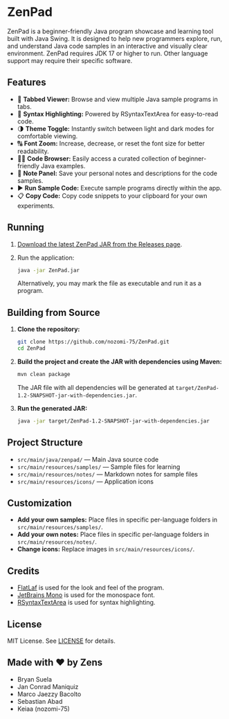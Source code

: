 # ZenPad

ZenPad is a beginner-friendly Java program showcase and learning tool built with Java Swing. It is designed to help new programmers explore, run, and understand Java code samples in an interactive and visually clear environment. ZenPad requires JDK 17 or higher to run. Other language support may require their specific software.

## Features

- 📄 **Tabbed Viewer:** Browse and view multiple Java sample programs in tabs.
- 🎨 **Syntax Highlighting:** Powered by RSyntaxTextArea for easy-to-read code.
- 🌗 **Theme Toggle:** Instantly switch between light and dark modes for comfortable viewing.
- 🔠 **Font Zoom:** Increase, decrease, or reset the font size for better readability.
- 🧑‍💻️ **Code Browser:** Easily access a curated collection of beginner-friendly Java examples.
- 📝 **Note Panel:** Save your personal notes and descriptions for the code samples.
- ▶️ **Run Sample Code:** Execute sample programs directly within the app.
- 📋 **Copy Code:** Copy code snippets to your clipboard for your own experiments.

## Running

1. [Download the latest ZenPad JAR from the Releases page](https://github.com/nozomi-75/ZenPad/releases).
2. Run the application:

    ```sh
    java -jar ZenPad.jar
    ```

   Alternatively, you may mark the file as executable and run it as a program.

## Building from Source

1. **Clone the repository:**

    ```sh
    git clone https://github.com/nozomi-75/ZenPad.git
    cd ZenPad
    ```

2. **Build the project and create the JAR with dependencies using Maven:**

    ```sh
    mvn clean package
    ```

    The JAR file with all dependencies will be generated at `target/ZenPad-1.2-SNAPSHOT-jar-with-dependencies.jar`.

3. **Run the generated JAR:**

    ```sh
    java -jar target/ZenPad-1.2-SNAPSHOT-jar-with-dependencies.jar
    ```

## Project Structure

- `src/main/java/zenpad/` — Main Java source code
- `src/main/resources/samples/` — Sample files for learning
- `src/main/resources/notes/` — Markdown notes for sample files
- `src/main/resources/icons/` — Application icons

## Customization

- **Add your own samples:** Place files in specific per-language folders in `src/main/resources/samples/`.
- **Add your own notes:** Place files in specific per-language folders in `src/main/resources/notes/`.
- **Change icons:** Replace images in `src/main/resources/icons/`.

## Credits

- [FlatLaf](https://www.formdev.com/flatlaf/) is used for the look and feel of the program.
- [JetBrains Mono](https://github.com/JetBrains/JetBrainsMono) is used for the monospace font.
- [RSyntaxTextArea](https://github.com/bobbylight/RSyntaxTextArea) is used for syntax highlighting.

## License

MIT License. See [LICENSE](LICENSE) for details.

## Made with ❤️ by Zens

- Bryan Suela
- Jan Conrad Maniquiz
- Marco Jaezzy Bacolto
- Sebastian Abad
- Keiaa (nozomi-75)

